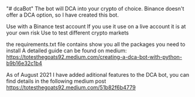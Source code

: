 "# dcaBot" 
The bot will DCA into your crypto of choice.
Binance doesn't offer a DCA option, so I have created this bot. 

Use with a Binance test account 
If you use it use on a live account  it is at your own risk
Use to test different crypto markets

the requirements.txt file contains show you all the packages you need to install 
A detailed guide can be found on medium: https://totesthegoats92.medium.com/creating-a-dca-bot-with-python-b9b16e32c1b4

As of August 2021 I have added aditional features to the DCA bot, you can find details in the following medium post https://totesthegoats92.medium.com/51b82f6b4779
